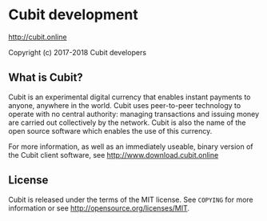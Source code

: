 Cubit development
=================

http://cubit.online

Copyright (c) 2017-2018 Cubit developers

What is Cubit?
--------------

Cubit is an experimental digital currency that enables instant payments to
anyone, anywhere in the world. Cubit uses peer-to-peer technology to operate
with no central authority: managing transactions and issuing money are carried
out collectively by the network. Cubit is also the name of the open source
software which enables the use of this currency.

For more information, as well as an immediately useable, binary version of
the Cubit client software, see http://www.download.cubit.online

License
-------

Cubit is released under the terms of the MIT license. See `COPYING` for more
information or see http://opensource.org/licenses/MIT.
